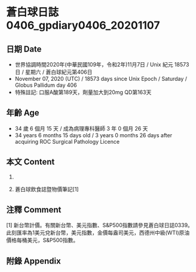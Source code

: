 [_metadata_:encoding]: - "utf-8"
[_metadata_:language]: - "zh-Hant-TW"
[_metadata_:fileformat]: - "markdown"
[_metadata_:MIME_type]: - "text/plain"
[_metadata_:markdown_version]: - "commonmark version 0.29"
[_metadata_:markdown_spec]: - "https://spec.commonmark.org/0.29/"

# 蒼白球日誌0406_gpdiary0406_20201107 #

## 日期 Date ##

* 世界協調時間2020年(中華民國109年，令和2年)11月7日 / Unix 紀元 18573 日 / 星期六 / 蒼白球紀元第406日
* November 07, 2020 (UTC) / 18573 days since Unix Epoch / Saturday / Globus Pallidum day 406
* 特殊註記: 口服A酸第189天，劑量加大到20mg QD第163天

## 年齡 Age ##

* 34 歲 6 個月 15 天 / 成為病理專科醫師 3 年 0 個月 26 天
* 34 years 6 months 15 days old / 3 years 0 months 26 days after acquiring ROC Surgical Pathology Licence

## 本文 Content ##

1. 

    
2. 蒼白球飲食誌暨物價筆記[1]

    

## 注釋 Comment ##

[1] 新台幣計價。有關新台幣、美元指數、S&P500指數請參見蒼白球日誌0339。此刻匯率為1美元兌新台幣，美元指數，金價每盎司美元，西德州中級(WTI)原油價格每桶美元，S&P500指數。



## 附錄 Appendix ##

